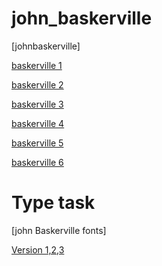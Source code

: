 # john_baskerville
[johnbaskerville]

[baskerville 1](https://katewilsonixd.github.io/john_baskerville/johnbaskerville1.html)

[baskerville 2](https://katewilsonixd.github.io/john_baskerville/johnbaskerville2.html)

[baskerville 3](https://katewilsonixd.github.io/john_baskerville/johnbaskerville3.html)

[baskerville 4](https://katewilsonixd.github.io/john_baskerville/johnbaskerville4.html)

[baskerville 5](https://katewilsonixd.github.io/john_baskerville/johnbaskerville5.html)

[baskerville 6](https://katewilsonixd.github.io/john_baskerville/johnbaskerville6.html)

# Type task
[john Baskerville fonts]

[Version 1,2,3](https://katewilsonixd.github.io/john_baskerville/johnbaskerville1,2,3.html)
